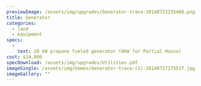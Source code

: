 ```yaml
---
previewImage: /assets/img/upgrades/Generator-trace-20140723235408.png
title: Generator
categories:
  - land
  - equipment
specs:
  - 
    text: 20 kW propane fueled generator (8kW for Partial House)
cost: $14,000
specDownload: /assets/img/upgrades/Utilities.pdf
imageSingle: /assets/img/homes/Generator-trace-(1)-20140727175537.jpg
imageGallery: ""
---
```

